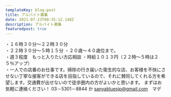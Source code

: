 ```yaml
---
templateKey: blog-post
title: アルバイト募集
date: 2021-07-23T00:35:12.148Z
description: アルバイト募集
featuredpost: true
---
```


・１６時３０分～２２時３０分\
・２２時３０分～５時１５分
・２０歳～４０歳位まで｡ \
・週３程度　もっと入りたい方応相談
・時給１０１３円（２２時～５時は２５％アップ） \
・一人での店番のお仕事です。掃除の行き届いた衛生的な店、お客様を不快にさせない丁寧な接客ができる店を目指しているので、それに賛同してくれる方を希望します。交通費が出せないので徒歩圏内の方がよいかと思います。
まずはお気軽に連絡ください！
03－5301－8844 か
sanyabluesjp@gmail.com　マデ
